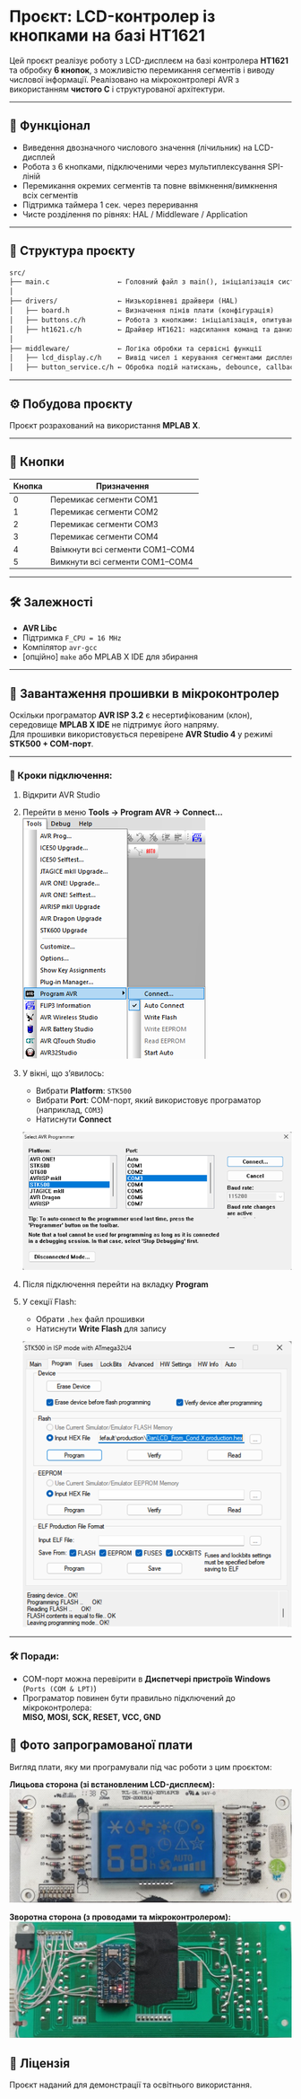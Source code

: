 # Проєкт: LCD-контролер із кнопками на базі HT1621

Цей проєкт реалізує роботу з LCD-дисплеєм на базі контролера **HT1621** та обробку **6 кнопок**, з можливістю перемикання сегментів і виводу числової інформації. Реалізовано на мікроконтролері AVR з використанням **чистого C** і структурованої архітектури.

---

## 🧠 Функціонал

- Виведення двозначного числового значення (лічильник) на LCD-дисплей
- Робота з 6 кнопками, підключеними через мультиплексування SPI-ліній
- Перемикання окремих сегментів та повне ввімкнення/вимкнення всіх сегментів
- Підтримка таймера 1 сек. через переривання
- Чисте розділення по рівнях: HAL / Middleware / Application

---

## 📁 Структура проєкту

```txt
src/
├── main.c                 ← Головний файл з main(), ініціалізація системи
│
├── drivers/               ← Низькорівневі драйвери (HAL)
│   ├── board.h            ← Визначення пінів плати (конфігурація)
│   ├── buttons.c/h        ← Робота з кнопками: ініціалізація, опитування
│   ├── ht1621.c/h         ← Драйвер HT1621: надсилання команд та даних
│
├── middleware/            ← Логіка обробки та сервісні функції
│   ├── lcd_display.c/h    ← Вивід чисел і керування сегментами дисплея
│   ├── button_service.c/h ← Обробка подій натискань, debounce, callback
```

---

## ⚙️ Побудова проєкту

Проєкт розрахований на використання **MPLAB X**.  

---

## 🔘 Кнопки

| Кнопка | Призначення                           |
|--------|----------------------------------------|
| 0      | Перемикає сегменти COM1               |
| 1      | Перемикає сегменти COM2               |
| 2      | Перемикає сегменти COM3               |
| 3      | Перемикає сегменти COM4               |
| 4      | Ввімкнути всі сегменти COM1–COM4      |
| 5      | Вимкнути всі сегменти COM1–COM4       |

---

## 🛠️ Залежності

- **AVR Libc**
- Підтримка `F_CPU = 16 MHz`
- Компілятор `avr-gcc`
- [опційно] `make` або MPLAB X IDE для збирання

---

## 🔌 Завантаження прошивки в мікроконтролер

Оскільки програматор **AVR ISP 3.2** є несертифікованим (клон), середовище **MPLAB X IDE** не підтримує його напряму.  
Для прошивки використовується перевірене **AVR Studio 4** у режимі **STK500 + COM-порт**.

---

### 🧭 Кроки підключення:

1. Відкрити AVR Studio
2. Перейти в меню **Tools → Program AVR → Connect...**  
   ![Program AVR](images/avrisp_menu_connect.png)
3. У вікні, що з’явилось:
   - Вибрати **Platform**: `STK500`
   - Вибрати **Port**: COM-порт, який використовує програматор (наприклад, `COM3`)
   - Натиснути **Connect**
   
   ![Select STK500 COM](images/avrisp_stk500_com3.png)

4. Після підключення перейти на вкладку **Program**
5. У секції Flash:
   - Обрати `.hex` файл прошивки
   - Натиснути **Write Flash** для запису

   ![Select HEX file and program](images/avrisp_flash_program_tab.png)

---

### 🛠️ Поради:

- COM-порт можна перевірити в **Диспетчері пристроїв Windows** (`Ports (COM & LPT)`)
- Програматор повинен бути правильно підключений до мікроконтролера:  
  **MISO, MOSI, SCK, RESET, VCC, GND**

## 📸 Фото запрограмованої плати

Вигляд плати, яку ми програмували під час роботи з цим проєктом:

**Лицьова сторона (зі встановленим LCD-дисплеєм):**  
![Плата лицьова](images/pcb_face_small.jpg)

**Зворотна сторона (з проводами та мікроконтролером):**  
![Плата зворотна](images/pcb_back_small.jpg)

## 📝 Ліцензія

Проєкт наданий для демонстрації та освітнього використання.
